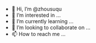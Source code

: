 - 👋 Hi, I’m @zhousuqu
- 👀 I’m interested in ...
- 🌱 I’m currently learning ...
- 💞️ I’m looking to collaborate on ...
- 📫 How to reach me ...

<!---
zhousuqu/zhousuqu is a ✨ special ✨ repository because its `README.md` (this file) appears on your GitHub profile.
You can click the Preview link to take a look at your changes.
--->
